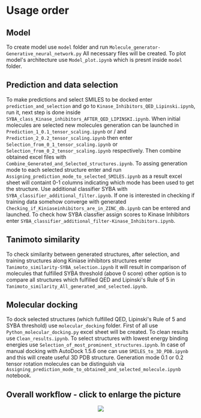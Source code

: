 # Usage order

## Model
To create model use ```model``` folder and run ```Molecule_generator-Generative_neural_network.py```
All necessary files will be created.
To plot model's architecture use ```Model_plot.ipynb``` which is presnt inside ```model``` folder.

## Prediction and data selection

To make predictions and select SMILES to be docked enter ```prediction_and_selection``` and go to 
```Kinase_Inhibitors_QED_Lipinski.ipynb```, run it, next step is done inside ```SYBA_class_Kinase_inhibitors_AFTER_QED_LIPINSKI.ipynb```.
When initial molecules are selected new molecules generation can be launched in  ```Prediction_1_0.1_tensor_scaling.ipynb``` or / and ```Prediction_2_0.2_tensor_scaling.ipynb``` then enter  ```Selection_from_0_1_tensor_scaling.ipynb``` or ```Selection_from_0_2_tensor_scaling.ipynb``` respectively.
Then combine obtained excel files with ```Combine_Generated_and_Selected_structures.ipynb```.
To assing generation mode to each selected structure enter and run ```Assigning_prediction_mode_to_selected_SMILES.ipynb``` as a result excel sheet will containt 0-1 columns indicating which mode has been used to get the structure.
Use additional classifier SYBA with ```SYBA_classifier_additional_filter.ipynb```.
If one is interested in checking if training data somehow converge with generated ```Checking_if_Kiniaseinhibitors_are_in_ZINC_db.ipynb``` can be entered and launched.
To check how SYBA classfier assign scores to Kinase Inhibitors enter ```SYBA_classifier_additional_filter-Kinase_Inhibitors.ipynb```.

## Tanimoto similarity

To check similarity between generated structures, after selection, and training structures along Kiniase inhibitors structures enter ```Tanimoto_similarity-SYBA_selection.ipynb``` it will result in comparison of molecules that fulfilled SYBA threshold (above 0 score) other option is to compare all structures which fulfilled QED and Lipinski's Rule of 5 in ```Tanimoto_similarity_All_generated_and_selected.ipynb```.

## Molecular docking

To dock selected structures (which fulfilled QED, Lipinski's Rule of 5 and SYBA threshold) use ```molecular_docking``` folder.
First of all use ```Python_molecular_docking.py``` excel sheet will be created.
To clean results use ```Clean_results.ipynb```.
To select structures with lowest energy binding energies use ```Selection_of_most_prominent_structures.ipynb```.
In case of manual docking with AutoDock 1.5.6 one can use ```SMILES_to_3D_PDB.ipynb``` and this will create useful 3D PDB structure.
Generation mode 0.1 or 0.2 tensor rotation molecules can be distinguish via ```Assigning_prediction_mode_to_obtained_and_selected_molecule.ipynb``` notebook.

## Overall workflow - click to enlarge the picture

<p align="center">
  <img src="/scheme/Impartant_scheme.png">
</p>
